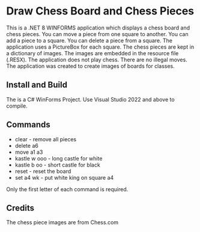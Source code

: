 # Draw Chess Board and Chess Pieces

This is a .NET 8 WINFORMS application which displays a chess board and chess pieces.  You can move a piece from one square to another.  You can add a piece to a square.  You can delete a piece from a square.  The application uses a PictureBox for each square.  The chess pieces are kept in a dictionary of images.  The images are embedded in the resource file (.RESX). The application does not play chess.  There are no illegal moves. The application was created to create images of boards for classes.

## Install and Build

The is a C# WinForms Project.  Use Visual Studio 2022 and above to compile.  

## Commands

* clear - remove all pieces
* delete a6
* move a1 a3 
* kastle w ooo - long castle for white
* kastle b oo - short castle for black
* reset - reset the board
* set a4 wk - put white king on square a4

Only the first letter of each command is required.

## Credits

The chess piece images are from Chess.com





























































































